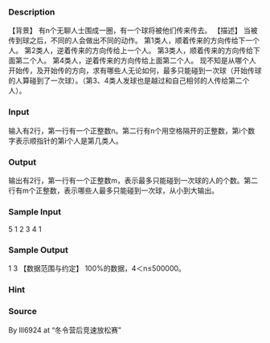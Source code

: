 
### Description
【背景】
有n个无聊人士围成一圈，有一个球将被他们传来传去。
【描述】
当被传到球之后，不同的人会做出不同的动作。
第1类人，顺着传来的方向传给下一个人。
第2类人，逆着传来的方向传给上一个人。
第3类人，顺着传来的方向传给下面第二个人。
第4类人，逆着传来的方向传给上面第二个人。
现不知是从哪个人开始传，及开始传的方向，求有哪些人无论如何，最多只能碰到一次球（开始传球的人算碰到了一次球）。（第3、4类人发球也是越过和自己相邻的人传给第二个人）。
### Input
输入有2行，第一行有一个正整数n。第二行有n个用空格隔开的正整数，第i个数字表示顺指针的第i个人是第几类人。
### Output
输出有2行，第一行有一个正整数m，表示最多只能碰到一次球的人的个数。第二行有m个正整数，表示哪些人最多只能碰到一次球，从小到大输出。
### Sample Input
5
1 2 3 4 1

### Sample Output
1
3
【数据范围与约定】
100%的数据，4＜n≤500000。
### Hint

### Source
By lll6924 at “冬令营后竞速放松赛”